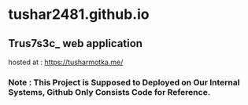 # tushar2481.github.io

## Trus7s3c_ web application
hosted at : https://tusharmotka.me/


### Note : This Project is Supposed to Deployed on Our Internal Systems, Github Only Consists Code for Reference.
